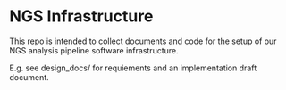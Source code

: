 # NGS Infrastructure

This repo is intended to collect documents and code for the setup of our NGS analysis pipeline software infrastructure.

E.g. see design_docs/ for requiements and an implementation draft document.
